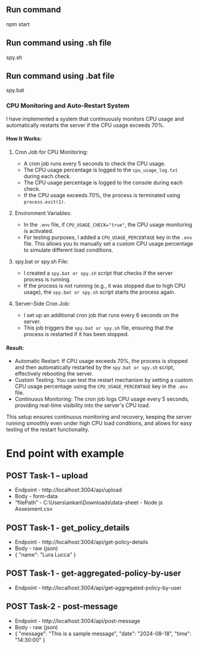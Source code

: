 ## Run command

npm start

## Run command using .sh file

spy.sh

## Run command using .bat file

spy.bat

### CPU Monitoring and Auto-Restart System

I have implemented a system that continuously monitors CPU usage and automatically restarts the server if the CPU usage exceeds 70%.

#### How It Works:

1. Cron Job for CPU Monitoring:
   - A cron job runs every 5 seconds to check the CPU usage.
   - The CPU usage percentage is logged to the `cpu_usage_log.txt` during each check.
   - The CPU usage percentage is logged to the console during each check.
   - If the CPU usage exceeds 70%, the process is terminated using `process.exit(1)`.

2. Environment Variables:
   - In the `.env` file, if `CPU_USAGE_CHECK="true"`, the CPU usage monitoring is activated.
   - For testing purposes, I added a `CPU_USAGE_PERCENTAGE` key in the `.env` file. This allows you to manually set a custom CPU usage percentage to simulate different load conditions.

3. spy.bat or spy.sh File:
   - I created a `spy.bat or spy.sh` script that checks if the server process is running.
   - If the process is not running (e.g., it was stopped due to high CPU usage), the `spy.bat or spy.sh` script starts the process again.

4. Server-Side Cron Job:
   - I set up an additional cron job that runs every 6 seconds on the server.
   - This job triggers the `spy.bat or spy.sh` file, ensuring that the process is restarted if it has been stopped.

#### Result:

- Automatic Restart: If CPU usage exceeds 70%, the process is stopped and then automatically restarted by the `spy.bat or spy.sh` script, effectively rebooting the server.
- Custom Testing: You can test the restart mechanism by setting a custom CPU usage percentage using the `CPU_USAGE_PERCENTAGE` key in the `.env` file.
- Continuous Monitoring: The cron job logs CPU usage every 5 seconds, providing real-time visibility into the server's CPU load.

This setup ensures continuous monitoring and recovery, keeping the server running smoothly even under high CPU load conditions, and allows for easy testing of the restart functionality.


# End point with example

## POST Task-1 – upload
- Endpoint - http://localhost:3004/api/upload
- Body - form-data
- “filePath” - C:\Users\ankan\Downloads\data-sheet - Node js Assesment.csv

## POST Task-1 - get_policy_details
- Endpoint - http://localhost:3004/api/get-policy-details
- Body - raw (json)
- {
    "name": "Lura Lucca"
  }

## POST  Task-1 - get-aggregated-policy-by-user
- Endpoint - http://localhost:3004/api/get-aggregated-policy-by-user

## POST Task-2 - post-message
- Endpoint - http://localhost:3004/api/post-message
- Body - raw (json)
- {
    "message": "This is a sample message",
    "date": "2024-08-18",
    "time": "14:30:00"
  }
